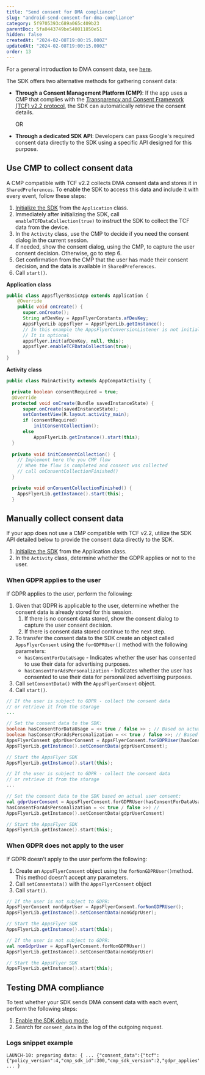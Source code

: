```yaml
---
title: "Send consent for DMA compliance"
slug: "android-send-consent-for-dma-compliance"
category: 5f9705393c689a065c409b23
parentDoc: 5fa0443749be540011850e51
hidden: false
createdAt: "2024-02-08T19:00:15.000Z"
updatedAt: "2024-02-08T19:00:15.000Z"
order: 13
---
```


For a general introduction to DMA consent data, see [here](https://dev.appsflyer.com/hc/docs/send-consent-for-dma-compliance).

The SDK offers two alternative methods for gathering consent data:

- **Through a Consent Management Platform (CMP)**: If the app uses a CMP that complies with the [Transparency and Consent Framework (TCF) v2.2 protocol](https://iabeurope.eu/tcf-supporting-resources/), the SDK can automatically retrieve the consent details. 

    OR

- **Through a dedicated SDK API**: Developers can pass Google's required consent data directly to the SDK using a specific API designed for this purpose.

## Use CMP to collect consent data

A CMP compatible with TCF v2.2 collects DMA consent data and stores it in `SharedPreferences`. To enable the SDK to access this data and include it with every event, follow these steps:

1. [Initialize the SDK](https://dev.appsflyer.com/hc/docs/android-sdk-reference-appsflyerlib#init) from the `Application` class. 
2. Immediately after initializing the SDK, call `enableTCFDataCollection(true)`  to instruct the SDK to collect the TCF data from the device. 
3. In the `Activity` class, use the CMP to decide if you need the consent dialog in the current session. 
4. If needed, show the consent dialog, using the CMP,  to capture the user consent decision. Otherwise, go to step 6. 
5. Get confirmation from the CMP that the user has made their consent decision, and the data is available in `SharedPreferences`. 
6. Call `start()`.

**Application class**

```java
public class AppsflyerBasicApp extends Application {
    @Override
    public void onCreate() {
      super.onCreate();
      String afDevKey = AppsFlyerConstants.afDevKey;
      AppsFlyerLib appsflyer = AppsFlyerLib.getInstance();  
      // In this example the AppsFlyerConversionListener is not initialized.
      // It is optional
      appsflyer.init(afDevKey, null, this);
      appsflyer.enableTCFDataCollection(true);
    }
}	
```

**Activity class**

```java
public class MainActivity extends AppCompatActivity {

  private boolean consentRequired = true;
  @Override
  protected void onCreate(Bundle savedInstanceState) {
      super.onCreate(savedInstanceState);
      setContentView(R.layout.activity_main);
      if (consentRequired)
          initConsentCollection();
      else
          AppsFlyerLib.getInstance().start(this);
  }
  
  private void initConsentCollection() {
    // Implement here the you CMP flow
    // When the flow is completed and consent was collected 
    // call onConsentCollectionFinished()
  }

  private void onConsentCollectionFinished() {
    AppsFlyerLib.getInstance().start(this);
  }
```

## Manually collect consent data

If your app does not use a CMP compatible with TCF v2.2, utilize the SDK API detailed below to provide the consent data directly to the SDK.

1. [Initialize the SDK](https://dev.appsflyer.com/hc/docs/android-sdk-reference-appsflyerlib#init) from the Application class. 
2. In the `Activity` class, determine whether the GDPR applies or not to the user. 

### When GDPR applies to the user

If GDPR applies to the user, perform the following: 

1. Given that GDPR is applicable to the user, determine whether the consent data is already stored for this session.
   1. If there is no consent data stored, show the consent dialog to capture the user consent decision. 
   2. If there is consent data stored continue to the next step. 
2. To transfer the consent data to the SDK create an object called `AppsFlyerConsent` using the `forGDPRUser()` method with the following parameters:
   - `hasConsentForDataUsage` - Indicates whether the user has consented to use their data for advertising purposes.
   - `hasConsentForAdsPersonalization` - Indicates whether the user has consented to use their data for personalized advertising purposes.
3. Call `setConsentData()` with the `AppsFlyerConsent` object.
4. Call `start()`.   

```java
// If the user is subject to GDPR - collect the consent data
// or retrieve it from the storage
...

// Set the consent data to the SDK:
boolean hasConsentForDataUsage = << true / false >> ; // Based on actual user consent
boolean hasConsentForAdsPersonalization = << true / false >>; // Based on actual user consent
AppsFlyerConsent gdprUserConsent = AppsFlyerConsent.forGDPRUser(hasConsentForDataUsage, hasConsentForAdsPersonalization); 
AppsFlyerLib.getInstance().setConsentData(gdprUserConsent);

// Start the AppsFlyer SDK
AppsFlyerLib.getInstance().start(this);
```
```kotlin
// If the user is subject to GDPR - collect the consent data
// or retrieve it from the storage
...

// Set the consent data to the SDK based on actual user consent:
val gdprUserConsent = AppsFlyerConsent.forGDPRUser(hasConsentForDataUsage = << true / false >>, // Based on actual user consent
hasConsentForAdsPersonalization = << true / false >>) // 
AppsFlyerLib.getInstance().setConsentData(gdprUserConsent)

// Start the AppsFlyer SDK
AppsFlyerLib.getInstance().start(this);
```

### When GDPR does not apply to the user

If GDPR doesn’t apply to the user perform the following:

1. Create an `AppsFlyerConsent` object using the `forNonGDPRUser()`method. This method doesn’t accept any parameters.
2. Call `setConsentata()` with the `AppsFlyerConsent` object
3. Call `start()`.  

```java
// If the user is not subject to GDPR:
AppsFlyerConsent nonGdprUser = AppsFlyerConsent.forNonGDPRUser(); 
AppsFlyerLib.getInstance().setConsentData(nonGdprUser);

// Start the AppsFlyer SDK
AppsFlyerLib.getInstance().start(this);
```
```kotlin
// If the user is not subject to GDPR:
val nonGdprUser = AppsFlyerConsent.forNonGDPRUser() 
AppsFlyerLib.getInstance().setConsentData(nonGdprUser)

// Start the AppsFlyer SDK
AppsFlyerLib.getInstance().start(this);
```

## Testing DMA compliance

To test whether your SDK sends DMA consent data with each event, perform the following steps:

1. [Enable the SDK debug mode](https://dev.appsflyer.com/hc/docs/integrate-android-sdk#enabling-debug-mode).
2. Search for `consent_data` in the log of the outgoing request.

### Logs snippet example

```
LAUNCH-10: preparing data: { ... {"consent_data":{"tcf":{"policy_version":4,"cmp_sdk_id":300,"cmp_sdk_version":2,"gdpr_applies":1,"tcstring":"XXXXXXXX"}}} ... }
```